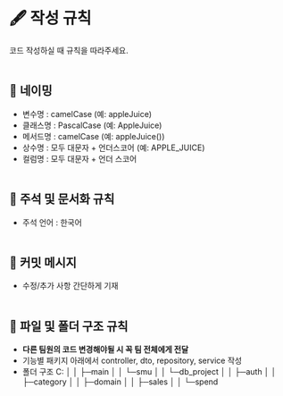 # 🖋 작성 규칙
코드 작성하실 때 규칙을 따라주세요.
<br/><br/>
## 📌 네이밍
- 변수명 : camelCase (예: appleJuice)
- 클래스명 : PascalCase (예: AppleJuice)
- 메서드명 : camelCase (예: appleJuice())
- 상수명 : 모두 대문자 + 언더스코어 (예: APPLE_JUICE)
- 컬럼명 : 모두 대문자 + 언더 스코어
<br/><br/>
## 📌 주석 및 문서화 규칙
- 주석 언어 : 한국어
<br/><br/>
## 📌 커밋 메시지
- 수정/추가 사항 간단하게 기재
<br/><br/>
## 📌 파일 및 폴더 구조 규칙
- **다른 팀원의 코드 변경해야될 시 꼭 팀 전체에게 전달**
- 기능별 패키지 아래에서 controller, dto, repository, service 작성
- 폴더 구조
C:
│
│ ├─main
│ │ └─smu
│ │ └─db_project
│ │ ├─auth
│ │ ├─category
│ │ ├─domain
│ │ ├─sales
│ │ └─spend            
